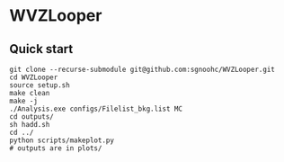 # WVZLooper

## Quick start

    git clone --recurse-submodule git@github.com:sgnoohc/WVZLooper.git
    cd WVZLooper
    source setup.sh
    make clean
    make -j
    ./Analysis.exe configs/Filelist_bkg.list MC
    cd outputs/
    sh hadd.sh
    cd ../
    python scripts/makeplot.py
    # outputs are in plots/

